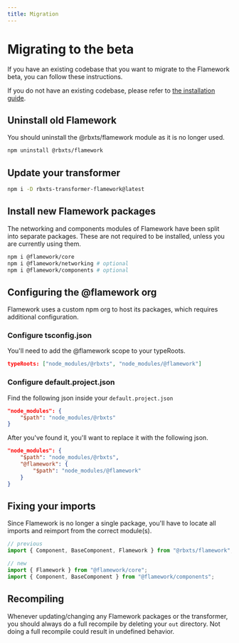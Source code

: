 ```yaml
---
title: Migration
---
```


# Migrating to the beta
If you have an existing codebase that you want to migrate to the Flamework beta, you can follow these instructions.

If you do not have an existing codebase, please refer to [the installation guide](/docs/flamework/installation).

## Uninstall old Flamework
You should uninstall the @rbxts/flamework module as it is no longer used.
```bash
npm uninstall @rbxts/flamework
```

## Update your transformer
```bash
npm i -D rbxts-transformer-flamework@latest
```

## Install new Flamework packages
The networking and components modules of Flamework have been split into separate packages. These are not required to be installed, unless you are currently using them.
```bash
npm i @flamework/core
npm i @flamework/networking # optional
npm i @flamework/components # optional
```

## Configuring the @flamework org
Flamework uses a custom npm org to host its packages, which requires additional configuration.

### Configure tsconfig.json
You'll need to add the @flamework scope to your typeRoots.

```json
typeRoots: ["node_modules/@rbxts", "node_modules/@flamework"]
```

### Configure default.project.json

Find the following json inside your `default.project.json`
```json
"node_modules": {
	"$path": "node_modules/@rbxts"
}
```

After you've found it, you'll want to replace it with the following json.
```json
"node_modules": {
	"$path": "node_modules/@rbxts",
	"@flamework": {
		"$path": "node_modules/@flamework"
	}
}
```

## Fixing your imports
Since Flamework is no longer a single package, you'll have to locate all imports and reimport from the correct module(s).

```ts
// previous
import { Component, BaseComponent, Flamework } from "@rbxts/flamework";

// new
import { Flamework } from "@flamework/core";
import { Component, BaseComponent } from "@flamework/components";
```

## Recompiling
Whenever updating/changing any Flamework packages or the transformer, you should always do a full recompile by deleting your `out` directory. Not doing a full recompile could result in undefined behavior.
